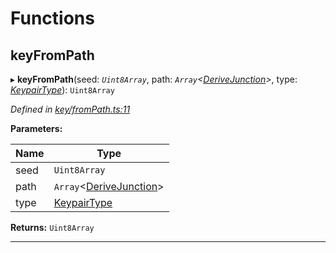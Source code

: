 

# Functions

<a id="keyfrompath"></a>

##  keyFromPath

▸ **keyFromPath**(seed: *`Uint8Array`*, path: *`Array`<[DeriveJunction](../classes/_key_derivejunction_.derivejunction.md)>*, type: *[KeypairType](_types_.md#keypairtype)*): `Uint8Array`

*Defined in [key/fromPath.ts:11](https://github.com/polkadot-js/common/blob/de67a88/packages/util-crypto/src/key/fromPath.ts#L11)*

**Parameters:**

| Name | Type |
| ------ | ------ |
| seed | `Uint8Array` |
| path | `Array`<[DeriveJunction](../classes/_key_derivejunction_.derivejunction.md)> |
| type | [KeypairType](_types_.md#keypairtype) |

**Returns:** `Uint8Array`

___

